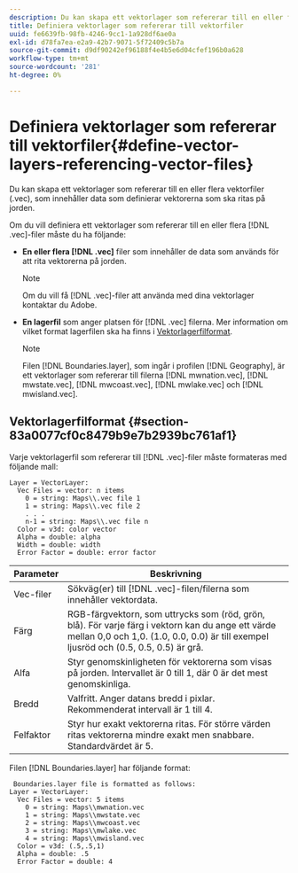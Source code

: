 ```yaml
---
description: Du kan skapa ett vektorlager som refererar till en eller flera vektorfiler (.vec), som innehåller data som definierar vektorerna som ska ritas på jorden.
title: Definiera vektorlager som refererar till vektorfiler
uuid: fe6639fb-98fb-4246-9cc1-1a928df6ae0a
exl-id: d78fa7ea-e2a9-42b7-9071-5f72409c5b7a
source-git-commit: d9df90242ef96188f4e4b5e6d04cfef196b0a628
workflow-type: tm+mt
source-wordcount: '281'
ht-degree: 0%

---
```


# Definiera vektorlager som refererar till vektorfiler{#define-vector-layers-referencing-vector-files}

Du kan skapa ett vektorlager som refererar till en eller flera vektorfiler (.vec), som innehåller data som definierar vektorerna som ska ritas på jorden.

Om du vill definiera ett vektorlager som refererar till en eller flera [!DNL .vec]-filer måste du ha följande:

* **En eller flera  [!DNL .vec]** filer som innehåller de data som används för att rita vektorerna på jorden.

   >[!NOTE]
   >
   >Om du vill få [!DNL .vec]-filer att använda med dina vektorlager kontaktar du Adobe.

* **En lagerfil** som anger platsen för  [!DNL .vec] filerna. Mer information om vilket format lagerfilen ska ha finns i [Vektorlagerfilformat](../../../../home/c-get-started/c-im-layers/c-vctr-layers/c-ref-vctr-files.md#section-83a0077cf0c8479b9e7b2939bc761af1).

   >[!NOTE]
   >
   >Filen [!DNL Boundaries.layer], som ingår i profilen [!DNL Geography], är ett vektorlager som refererar till filerna [!DNL mwnation.vec], [!DNL mwstate.vec], [!DNL mwcoast.vec], [!DNL mwlake.vec] och [!DNL mwisland.vec].

## Vektorlagerfilformat {#section-83a0077cf0c8479b9e7b2939bc761af1}

Varje vektorlagerfil som refererar till [!DNL .vec]-filer måste formateras med följande mall:

```
Layer = VectorLayer:
  Vec Files = vector: n items
    0 = string: Maps\\.vec file 1
    1 = string: Maps\\.vec file 2
    . . .
    n-1 = string: Maps\\.vec file n
  Color = v3d: color vector
  Alpha = double: alpha
  Width = double: width
  Error Factor = double: error factor
```

| Parameter | Beskrivning |
|---|---|
| Vec-filer | Sökväg(er) till [!DNL .vec]-filen/filerna som innehåller vektordata. |
| Färg | RGB-färgvektorn, som uttrycks som (röd, grön, blå). För varje färg i vektorn kan du ange ett värde mellan 0,0 och 1,0. (1.0, 0.0, 0.0) är till exempel ljusröd och (0.5, 0.5, 0.5) är grå. |
| Alfa | Styr genomskinligheten för vektorerna som visas på jorden. Intervallet är 0 till 1, där 0 är det mest genomskinliga. |
| Bredd | Valfritt. Anger datans bredd i pixlar. Rekommenderat intervall är 1 till 4. |
| Felfaktor | Styr hur exakt vektorerna ritas. För större värden ritas vektorerna mindre exakt men snabbare. Standardvärdet är 5. |

Filen [!DNL Boundaries.layer] har följande format:

```
 Boundaries.layer file is formatted as follows:
Layer = VectorLayer:
  Vec Files = vector: 5 items
    0 = string: Maps\\mwnation.vec
    1 = string: Maps\\mwstate.vec
    2 = string: Maps\\mwcoast.vec
    3 = string: Maps\\mwlake.vec
    4 = string: Maps\\mwisland.vec
  Color = v3d: (.5,.5,1)
  Alpha = double: .5
  Error Factor = double: 4
```
